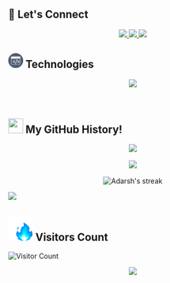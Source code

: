 ## 🔗 Let's Connect
<p align="center">
  <a href="https://ketan-gupta.vercel.app/" target="_blank">
    <img height="50" src="https://user-images.githubusercontent.com/46517096/166972883-f5f1d88c-0246-4374-88ac-ded0f2cf0699.png"/>
  </a>
  <a href="https://www.linkedin.com/in/ketan-gupta-1a5b7b340/" target="_blank">
    <img height="50" src="https://user-images.githubusercontent.com/46517096/166973395-19676cd8-f8ec-4abf-83ff-da8243505b82.png"/>
  </a>
  <a href="https://x.com/ketan_mr56390" target="_blank">
    <img height="50" src="https://user-images.githubusercontent.com/46517096/166974271-91dfa250-d70b-4cb9-8707-f1bda1b708c3.png"/>
  </a>
</p>

## <img src= "output-onlinegiftools (1).gif" width="30px" height="30px"> Technologies

<p align="center">
   <img src="https://skillicons.dev/icons?i=html,css,js,git,mongodb,react,nextjs,github,nodejs,vscode,windows,vercel,codepen"/>
</p>
<br>

## <img src="https://user-images.githubusercontent.com/74038190/212257468-1e9a91f1-b626-4baa-b15d-5c385dfa7ed2.gif" width="30px" height="30px"> My GitHub History!

<p align="center">
  <img src="https://github-readme-stats.vercel.app/api?username=ketan132614&count_private=true&show_icons=true&include_all_commits=true&theme=dark#gh-dark-mode-only"/>
  <p align="center">
  <img src="https://github-readme-stats.vercel.app/api/top-langs/?username=ketan132614&hide=TeX&layout=compact&theme=dark#gh-dark-mode-only" />
  </p>
  
  <p align="center">
  <img title="🔥 Get streak stats for your profile at git.io/streak-stats" alt="Adarsh's streak" src="https://github-readme-streak-stats.herokuapp.com/?user=ketan132614&theme=black-ice&hide_border=true&stroke=0000&background=000000"/>
    
  </p>
  <img src="https://github-profile-trophy.vercel.app/?username=ketan132614&theme=onedark"/>
</p>
 
## <img src="output-onlinegiftools.gif" width="50px" height="50px"> Visitors Count

![Visitor Count](https://profile-counter.glitch.me/ketan132614/count.svg)

<p align="center">
  <img src="https://capsule-render.vercel.app/api?type=waving&color=gradient&height=160&section=footer"/>
</p>
